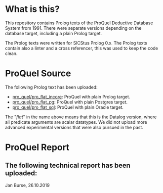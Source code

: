 # What is this?

This repository contains Prolog texts of the ProQuel Deductive
Database System from 1991. There were separate versions depending
on the database target, including a plain Prolog target.

The Prolog texts were written for SICStus Prolog 0.x. The
Prolog texts contain also a linter and a cross referencer,
this was used to keep the code clean.

# ProQuel Source

The following Prolog text has been uploaded:
- [pro_quel/pro_flat_incore](https://github.com/jburse/ethz-proquel/tree/master/pro_quel/pro_flat_incore):
  ProQuel with plain Prolog target.
- [pro_quel/pro_flat_pg](https://github.com/jburse/ethz-proquel/tree/master/pro_quel/pro_flat_incore):
  ProQuel with plain Postgres target.
- [pro_quel/pro_flat_sql](https://github.com/jburse/ethz-proquel/tree/master/pro_quel/pro_flat_incore):
  ProQuel with plain Oracle target.

The "_flat_" in the name above means that this is the Datalog version,
where all predicate arguments are scalar datatypes. We did not upload
more advanced experimental versions that were also pursued in the past.

# ProQuel Report

The following technical report has been uploaded:
-

Jan Burse, 26.10.2019